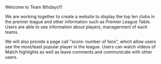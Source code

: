 Welcome to Team 8thdays!!!

We are working together to create a website to display the top ten clubs in the premier league and other information such as Premier League Table. Users are able to see information about players, managerment of each teams.

We will also provide a page call "score: number of fans", which allow users see the most/least popular player in the league. Users can watch videos of Match highlights as well as leave comments and communicate with other users.
